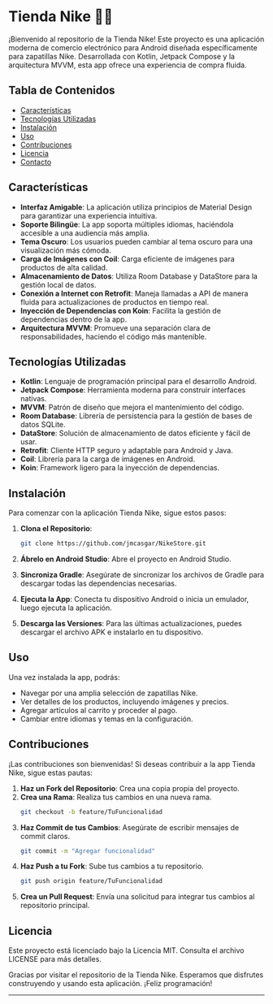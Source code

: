
# Tienda Nike 🏪👟

¡Bienvenido al repositorio de la Tienda Nike! Este proyecto es una aplicación moderna de comercio electrónico para Android diseñada específicamente para zapatillas Nike. Desarrollada con Kotlin, Jetpack Compose y la arquitectura MVVM, esta app ofrece una experiencia de compra fluida.

## Tabla de Contenidos

- [Características](#características)
- [Tecnologías Utilizadas](#tecnologías-utilizadas)
- [Instalación](#instalación)
- [Uso](#uso)
- [Contribuciones](#contribuciones)
- [Licencia](#licencia)
- [Contacto](#contacto)

## Características

- **Interfaz Amigable**: La aplicación utiliza principios de Material Design para garantizar una experiencia intuitiva.
- **Soporte Bilingüe**: La app soporta múltiples idiomas, haciéndola accesible a una audiencia más amplia.
- **Tema Oscuro**: Los usuarios pueden cambiar al tema oscuro para una visualización más cómoda.
- **Carga de Imágenes con Coil**: Carga eficiente de imágenes para productos de alta calidad.
- **Almacenamiento de Datos**: Utiliza Room Database y DataStore para la gestión local de datos.
- **Conexión a Internet con Retrofit**: Maneja llamadas a API de manera fluida para actualizaciones de productos en tiempo real.
- **Inyección de Dependencias con Koin**: Facilita la gestión de dependencias dentro de la app.
- **Arquitectura MVVM**: Promueve una separación clara de responsabilidades, haciendo el código más mantenible.

## Tecnologías Utilizadas

- **Kotlin**: Lenguaje de programación principal para el desarrollo Android.
- **Jetpack Compose**: Herramienta moderna para construir interfaces nativas.
- **MVVM**: Patrón de diseño que mejora el mantenimiento del código.
- **Room Database**: Librería de persistencia para la gestión de bases de datos SQLite.
- **DataStore**: Solución de almacenamiento de datos eficiente y fácil de usar.
- **Retrofit**: Cliente HTTP seguro y adaptable para Android y Java.
- **Coil**: Librería para la carga de imágenes en Android.
- **Koin**: Framework ligero para la inyección de dependencias.

## Instalación

Para comenzar con la aplicación Tienda Nike, sigue estos pasos:

1. **Clona el Repositorio**:
   ```bash
   git clone https://github.com/jmcasgar/NikeStore.git
   ```

2. **Ábrelo en Android Studio**:
   Abre el proyecto en Android Studio.

3. **Sincroniza Gradle**:
   Asegúrate de sincronizar los archivos de Gradle para descargar todas las dependencias necesarias.

4. **Ejecuta la App**:
   Conecta tu dispositivo Android o inicia un emulador, luego ejecuta la aplicación.

5. **Descarga las Versiones**:
   Para las últimas actualizaciones, puedes descargar el archivo APK e instalarlo en tu dispositivo.

## Uso

Una vez instalada la app, podrás:

- Navegar por una amplia selección de zapatillas Nike.
- Ver detalles de los productos, incluyendo imágenes y precios.
- Agregar artículos al carrito y proceder al pago.
- Cambiar entre idiomas y temas en la configuración.

## Contribuciones

¡Las contribuciones son bienvenidas! Si deseas contribuir a la app Tienda Nike, sigue estas pautas:

1. **Haz un Fork del Repositorio**: Crea una copia propia del proyecto.
2. **Crea una Rama**: Realiza tus cambios en una nueva rama.
   ```bash
   git checkout -b feature/TuFuncionalidad
   ```
3. **Haz Commit de tus Cambios**: Asegúrate de escribir mensajes de commit claros.
   ```bash
   git commit -m "Agregar funcionalidad"
   ```
4. **Haz Push a tu Fork**: Sube tus cambios a tu repositorio.
   ```bash
   git push origin feature/TuFuncionalidad
   ```
5. **Crea un Pull Request**: Envía una solicitud para integrar tus cambios al repositorio principal.

## Licencia

Este proyecto está licenciado bajo la Licencia MIT. Consulta el archivo LICENSE para más detalles.

Gracias por visitar el repositorio de la Tienda Nike. Esperamos que disfrutes construyendo y usando esta aplicación. ¡Feliz programación!

---
